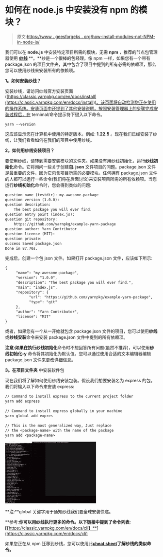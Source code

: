 # 如何在 node.js 中安装没有 npm 的模块？

> 原文:[https://www . geesforgeks . org/how-install-modules-not-NPM-in-node-js/](https://www.geeksforgeeks.org/how-to-install-modules-without-npm-in-node-js/)

我们可以在 **node.js** 中安装特定项目所需的模块，无需 **npm** ，推荐的节点包管理器使用 [**纱线**](https://classic.yarnpkg.com/en/) **。**纱是一个很棒的包经理。像 npm 一样，如果您有一个带有 package.json 的项目文件夹，其中包含了项目中提到的所有必需的依赖项，那么您可以使用纱线来安装所有的依赖项。

**1。如何安装纱线？**

安装纱线，请访问纱线官方安装页面([https://classic.yarnpkg.com/en/docs/install](https://classic.yarnpkg.com/en/docs/install))。该页面将自动检测您正在使用的操作系统。安装页面中还提到了其他安装说明。按照安装管理器上的步骤完成安装过程后，在 ternimal/命令提示符下键入以下命令。

```
yarn --version 
```

这应该显示您在计算机中使用的特定版本。例如: **1.22.5** 。现在我们已经安装了纱线，让我们看看如何在我们的项目中使用纱线。

**2。如何用纱线安装项目？**

要使用纱线，请转到需要安装模块的文件夹。如果没有用纱线初始化，运行**纱线初始化**命令。它将询问一些关于创建**包. json** 文件项目的问题。package.json 文件是最重要的文件，因为它包含项目所需的必要模块。任何拥有 package.json 文件的人都可以运行一些命令(我们将在后面讨论)来安装项目所需的所有依赖项。当您运行**纱线初始化**命令时，您会得到类似的问题:

```
question name (testdir): my-awesome-package
question version (1.0.0):
question description: 
    The best package you will ever find.
question entry point (index.js):
question git repository: 
    https://github.com/yarnpkg/example-yarn-package
question author: Yarn Contributor
question license (MIT):
question private:
success Saved package.json
Done in 87.70s.
```

完成后，创建一个包 json 文件。如果打开 package.json 文件，应该如下所示:

```
{
     "name": "my-awesome-package",
     "version": "1.0.0",
     "description": "The best package you will ever find.",
     "main": "index.js",
     "repository": {
           "url": "https://github.com/yarnpkg/example-yarn-package",
           "type": "git"
     },
     "author": "Yarn Contributor",
     "license": "MIT"
}
```

或者，如果您有一个从一开始就包含 package.json 文件的项目，您可以使用**纱线**或**纱线安装**命令来安装 package.json 文件中提到的所有依赖项。

**注意:**如果在执行**纱线初始化**命令时不想回答所有问题(虽然不推荐)，可以使用**纱线初始化-y** 命令将其初始化为默认值。您可以通过使用合适的文本编辑器编辑 package.json 文件来更改详细信息。

**3。在项目文件夹**
中安装软件包

现在我们将了解如何使用纱线安装包装。假设我们想要安装名为 express 的包。我们将输入以下命令来安装 express:

```
// Command to install express to the current project folder
yarn add express  

// Command to install express globally in your machine
yarn global add expres 

// This is the most generalized way, Just replace  
// the <package-name> with the name of the package
yarn add <package-name> 
```

![](img/095f8318e66a57b230e3c30ccb4350d7.png)

**注:**global 关键字用于通知纱线我们要全球安装快递。

**参考:**你可以用纱线执行更多的命令。以下链接中提到了命令列表:[**【https://classic.yarnpkg.com/en/docs/cli】**](https://classic.yarnpkg.com/en/docs/cli)

如果您正在从 npm 迁移到纱线，您可以使用此[**cheat sheet**](https://www.digitalocean.com/community/tutorials/nodejs-npm-yarn-cheatsheet)**了解纱线的类似命令。**